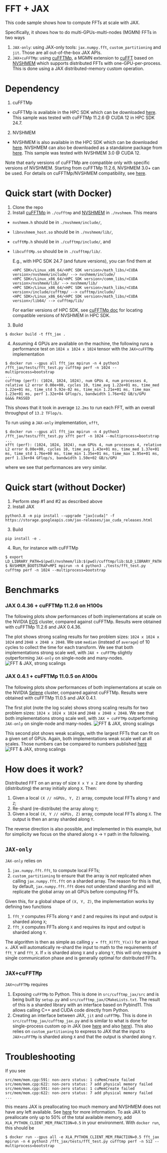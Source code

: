 # FFT + JAX

This code sample shows how to compute FFTs at scale with JAX.

Specifically, it shows how to do multi-GPUs-multi-nodes (MGMN) FFTs in two ways
1. `JAX-only`: using JAX-only tools: `jax.numpy.fft`, `custom_partitioning` and `jit`. Those are all out-of-the-box JAX APIs.
2. `JAX+cuFFTMp`: using [cuFFTMp](https://docs.nvidia.com/hpc-sdk/cufftmp/index.html), a MGMN extension to [cuFFT](https://docs.nvidia.com/cuda/cufft/) based on [NVSHMEM](https://docs.nvidia.com/nvshmem/api/) which supports distributed FFTs with one-GPU-per-process. This is done using a JAX distributed-memory custom operation.

# Dependency

1. cuFFTMp
- cuFFTMp is available in the HPC SDK which can be downloaded [here](https://developer.nvidia.com/nvidia-hpc-sdk-downloads). This sample was tested with cuFFTMp 11.2.6 @ CUDA 12 in HPC SDK 24.7.

2. NVSHMEM
- NVSHMEM is also available in the HPC SDK which can be downloaded [here](https://developer.nvidia.com/nvidia-hpc-sdk-downloads). NVSHMEM can also be downloaded as a standalone package from [here](https://developer.download.nvidia.com/compute/redist/nvshmem/). This sample was tested with NVSHMEM 3.0 @ CUDA 12.

Note that early versions of cuFFTMp are compatible only with specific versions of NVSHMEM. Starting from cuFFTMp 11.2.6, NVSHMEM 3.0+ can be used. For details on cuFFTMp/NVSHMEM compatibility, see [here](https://docs.nvidia.com/hpc-sdk/cufftmp/usage/nvshmem_and_cufftmp.html#).

# Quick start (with Docker)

1. Clone the repo
2. Install [cuFFTMp](https://docs.nvidia.com/hpc-sdk/cufftmp/index.html) in `./cufftmp` and [NVSHMEM](https://docs.nvidia.com/nvshmem/api/) in `./nvshmem`. This means 

- `nvshmem.h` should be in `./nvshmem/include/`,
- `libnvshmem_host.so` should be in `./nvshmem/lib/`, 
- `cufftMp.h` should be in `./cufftmp/include/`, and 
- `libcufftMp.so` should be in `./cufftmp/lib/`.

    E.g., with HPC SDK 24.7 (and future versions), you can find them at
    ```
    <HPC SDK>/Linux_x86_64/<HPC SDK version>/math_libs/<CUDA version>/nvshmem/include/ --> nvshmem/include/
    <HPC SDK>/Linux_x86_64/<HPC SDK version>/comm_libs/<CUDA version>/nvshmem/lib/ --> nvshmem/lib/
    <HPC SDK>/Linux_x86_64/<HPC SDK version>/math_libs/<CUDA version>/include/cufftmp/ --> cufftmp/include/
    <HPC SDK>/Linux_x86_64/<HPC SDK version>/math_libs/<CUDA version>/lib64/ --> cufftmp/lib/
    ```
    For earlier versions of HPC SDK, see [cuFFTMp doc](https://docs.nvidia.com/hpc-sdk/cufftmp/usage/nvshmem_and_cufftmp.html#hpc-sdk-cufftmp-and-nvshmem) for locating compatible versions of NVSHMEM in HPC SDK.

3. Build
```
$ docker build -t fft_jax .
```
4. Assuming 4 GPUs are available on the machine, the following runs a performance test on `1024 x 1024 x 1024` tensor with the `JAX+cuFFTMp` implementation
```
$ docker run --gpus all fft_jax mpirun -n 4 python3 /fft_jax/tests/fft_test.py cufftmp perf -n 1024 --multiprocess=bootstrap
...
cufftmp (perf): (1024, 1024, 1024), num GPUs 4, num processes 4, relative L2 error 0.00e+00, cycles 10, time_avg 1.22e+01 ms, time_med 1.22e+01 ms, time_std 5.92e-02 ms, time_min 1.21e+01 ms, time_max 1.23e+01 ms, perf 1.32e+04 GFlop/s, bandwidth 1.76e+02 GB/s/GPU
&&&& PASSED
```
This shows that it took in average `12.2ms` to run each FFT, with an overall throughput of `13.2 TFlop/s`.

To run using a `JAX-only` implementation, `xfft`,
```
$ docker run --gpus all fft_jax mpirun -n 4 python3 /fft_jax/tests/fft_test.py xfft perf -n 1024 --multiprocess=bootstrap
...
xfft (perf): (1024, 1024, 1024), num GPUs 4, num processes 4, relative L2 error 0.00e+00, cycles 10, time_avg 1.43e+01 ms, time_med 1.37e+01 ms, time_std 1.76e+00 ms, time_min 1.35e+01 ms, time_max 1.95e+01 ms, perf 1.13e+04 GFlop/s, bandwidth 1.50e+02 GB/s/GPU
```
where we see that performances are very similar.

# Quick start (without Docker)

1. Perform step #1 and #2 as described above
2. Install JAX
```
python3.8 -m pip install --upgrade "jax[cuda]" -f https://storage.googleapis.com/jax-releases/jax_cuda_releases.html
```
3. Build
```
pip install -e .
```
4. Run, for instance with cuFFTMp
```
$ export LD_LIBRARY_PATH=$(pwd)/nvshmem/lib:$(pwd)/cufftmp/lib:$LD_LIBRARY_PATH
$ NVSHMEM_BOOTSTRAP=MPI mpirun -n 4 python3 ./tests/fft_test.py cufftmp perf -n 1024 --multiprocess=bootstrap
```

# Benchmarks

### JAX 0.4.36 + cuFFTMp 11.2.6 on H100s
The following plots show performances of both implementations at scale on the NVIDIA [EOS](https://www.top500.org/system/180239/) cluster, compared against cuFFTMp.
Results were obtained with cuFFTMp 11.2.6 and JAX 0.4.36. 

The plot shows strong scaling results for two problem sizes: `1024 x 1024 x 1024` and `2048 x 2048 x 2048`. We use `median` (instead of `average`) of 10 cycles to collect the time for each transform. We see that both implementations strong scale well, with `JAX + cuFFTMp` slightly outperforming `JAX-only` on single-node and many-nodes.
![FFT & JAX, strong scalings](misc/strong_eos.png)


### JAX 0.4.1 + cuFFTMp 11.0.5 on A100s
The following plots show performances of both implementations at scale on the NVIDIA [Selene](https://www.top500.org/system/179842/) cluster, compared against cuFFTMp.
Results were obtained with cuFFTMp 11.0.5 and JAX 0.4.1.

The first plot (note the log scale) shows strong scaling results for two problem sizes: `1024 x 1024 x 1024` and `2048 x 2048 x 2048`. We see that both implementations strong scale well, with `JAX + cuFFTMp` outperforming `JAX-only` on single-node and many-nodes.
![FFT & JAX, strong scalings](misc/strong.png)

This second plot shows weak scalings, with the largest FFTs that can fit on a given set of GPUs. Again, both implementations weak scale well at all scales. Those numbers can be compared to numbers published [here](https://developer.nvidia.com/blog/multinode-multi-gpu-using-nvidia-cufftmp-ffts-at-scale/)
![FFT & JAX, strong scalings](misc/weak.png)

# How does it work?

Distributed FFT on an array of size `X x Y x Z` are done by sharding (distributing) the array initially along `X`. Then:
1. Given a local `(X // nGPUs, Y, Z)` array, compute local FFTs along `Y` and `Z`;
2. Re-shard (re-distribute) the array along `Y`;
3. Given a local `(X, Y // nGPUs, Z)` array, compute local FFTs along `X`.
The output is then an array sharded along `Y`.

The reverse direction is also possible, and implemented in this example, but for simplicity we focus on the shared along `X` -> `Y` path in the following.

## `JAX-only`

`JAX-only` relies on 
1. `jax.numpy.fft.fft`, to compute local FFTs;
2. `custom_partitioning` to ensure that the array is *not* replicated when calling `jax.numpy.fft.fft` on a sharded array. The reason for this is that, by default, `jax.numpy.fft.fft` does not understand sharding and will replicate the global array on all GPUs before computing FFTs.

Given this, for a global shape of `(X, Y, Z)`, the implementation works by defining two functions
1. `fft_Y` computes FFTs along `Y` and `Z` and requires its input and output is sharded along `X`;
2. `fft_X` computes FFTs along `X` and requires its input and output is sharded along `Y`.

The algorithm is then as simple as calling `y = fft_X(fft_Y(x))` for an input `x`. JAX will automatically re-shard the input to math to the requirements of `fft_Y` and `fft_X`. If `x` is sharded along `X` and `y` along `Y`, this will only require a single communication phase and is generally optimal for distributed FFTs.


## `JAX+cuFFTMp`

`JAX+cuFFTMp` requires
1. Exposing `cuFFTMp` to Python. This is done in `src/cufftmp_jax/src` and is being built by `setup.py` and `src/cufftmp_jax/CMakeLists.txt`. The result of this is a sharded library with an interface based on Pybind11. This allows calling C++ and CUDA code directly from Python.
2. Creating an interface between JAX, `jit` and `cuFFTMp`. This is done in `src/cufftmp_jax/cufftmp_jax.py` and is similar to what is done for single-process custom op in JAX (see [here](https://jax.readthedocs.io/en/latest/Custom_Operation_for_GPUs.html) and also [here](https://github.com/dfm/extending-jax)). This also relies on `custom_partitioning` to express to JAX that the input to `JAX+cuFFTMp` is sharded along `X` and that the output is sharded along `Y`.

# Troubleshooting

If you see
```
src/mem/mem.cpp:591: non-zero status: 1 cuMemCreate failed
src/mem/mem.cpp:622: non-zero status: 7 add physical memory failed
src/mem/mem.cpp:591: non-zero status: 1 cuMemCreate failed
src/mem/mem.cpp:622: non-zero status: 7 add physical memory failed
...
```
this means JAX is preallocating too much memory and NVSHMEM does not have any left available. See [here](https://jax.readthedocs.io/en/latest/gpu_memory_allocation.html) for more information. To ask JAX to preallocate only up to 50% of the total available memory, add `XLA_PYTHON_CLIENT_MEM_FRACTION=0.5` in your environment. With `docker run`, this should be
```
$ docker run --gpus all -e XLA_PYTHON_CLIENT_MEM_FRACTION=0.5 fft_jax mpirun -n 4 python3 /fft_jax/tests/fft_test.py cufftmp perf -n 512 --multiprocess=bootstrap
```
